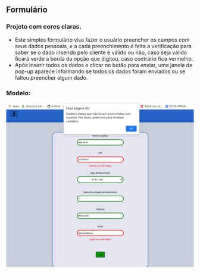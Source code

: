 ## Formulário

### Projeto com cores claras.
- Este simples formulário visa fazer o usuário preencher os campos com seus dados pessoais, e a cada preenchimento é feita a verificação para saber se o dado inserido pelo cliente é válido ou não, caso seja válido ficará verde a borda da opção que digitou, caso contrário fica vermelho.
- Após inserir todos os dados e clicar no botão para enviar, uma janela de pop-up aparece informando se todos os dados foram enviados ou se faltou preencher algum dado.

### Modelo:

<img src="./ImageExibir/imagemTeste.png" width="720px" />